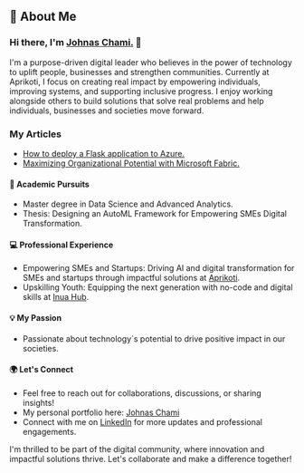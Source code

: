 
## 🚀 About Me

### Hi there, I'm [Johnas Chami.](https://johnaschami.com) 👋

I'm a purpose-driven digital leader who believes in the power of technology to uplift people, businesses and strengthen communities. Currently at Aprikoti, I focus on creating real impact by empowering individuals, improving systems, and supporting inclusive progress. I enjoy working alongside others to build solutions that solve real problems and help individuals, businesses and societies move forward.

### My Articles ###
- [How to deploy a Flask application to Azure.](https://medium.com/@johnaschami/how-to-deploy-your-flask-application-to-azure-0f0ffde5c80a)
- [Maximizing Organizational Potential with Microsoft Fabric.](https://medium.com/@johnaschami/maximizing-organizational-potential-with-microsoft-fabric-193a8ceb0023)


#### 📘 Academic Pursuits
- Master degree in Data Science and Advanced Analytics. 
- Thesis: Designing an AutoML Framework for Empowering SMEs Digital Transformation.

#### 💻 Professional Experience
- Empowering SMEs and Startups: Driving AI and digital transformation for SMEs and startups through impactful solutions at [Aprikoti](https://aprikoti.com).
- Upskilling Youth: Equipping the next generation with no-code and digital skills at [Inua Hub](https://inuahub.org).

#### 💡 My Passion
- Passionate about technology´s potential to drive positive impact in our societies.

#### 🌍 Let's Connect
- Feel free to reach out for collaborations, discussions, or sharing insights!
- My personal portfolio here: [Johnas Chami](https://johnaschami.com)
- Connect with me on [LinkedIn](https://www.linkedin.com/in/johnas-chami-40aaa212a/) for more updates and professional engagements.

I'm thrilled to be part of the digital community, where innovation and impactful solutions thrive. Let's collaborate and make a difference together!
